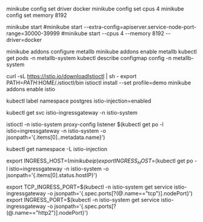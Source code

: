 



minikube config set driver docker
minikube config set cpus 4
minikube config set memory 8192

minikube start
#minikube start --extra-config=apiserver.service-node-port-range=30000-39999
#minikube start --cpus 4 --memory 8192 --driver=docker

minikube addons configure metallb
minikube addons enable metallb
kubectl get pods -n metallb-system
kubectl describe configmap config -n metallb-system


curl -sL https://istio.io/downloadIstioctl | sh -
export PATH=$PATH:$HOME/.istioctl/bin
istioctl install --set profile=demo
minikube addons enable istio

kubectl label namespace postgres istio-injection=enabled

kubectl get svc istio-ingressgateway -n istio-system

istioctl -n istio-system proxy-config listener $(kubectl get po -l istio=ingressgateway -n istio-system -o jsonpath='{.items[0]..metadata.name}')

kubectl get namespace -L istio-injection

export INGRESS_HOST=$(minikube ip)
export INGRESS_HOST=$(kubectl get po -l istio=ingressgateway -n istio-system -o jsonpath='{.items[0].status.hostIP}')

export TCP_INGRESS_PORT=$(kubectl -n istio-system get service istio-ingressgateway -o jsonpath='{.spec.ports[?(@.name=="tcp")].nodePort}')
export INGRESS_PORT=$(kubectl -n istio-system get service istio-ingressgateway -o jsonpath='{.spec.ports[?(@.name=="http2")].nodePort}')

